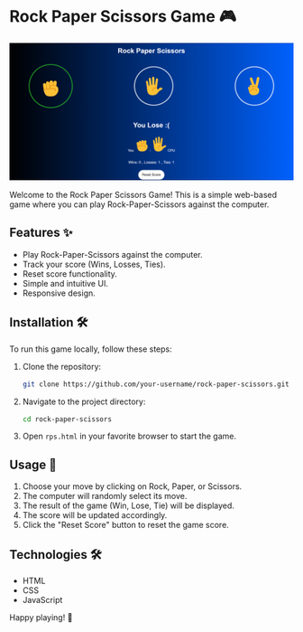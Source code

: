 # Rock Paper Scissors Game 🎮

![Screenshot](images/gameplay.png)

Welcome to the Rock Paper Scissors Game! This is a simple web-based game where you can play Rock-Paper-Scissors against the computer.

## Features ✨
- Play Rock-Paper-Scissors against the computer.
- Track your score (Wins, Losses, Ties).
- Reset score functionality.
- Simple and intuitive UI.
- Responsive design.

## Installation 🛠️
To run this game locally, follow these steps:

1. Clone the repository:
    ```bash
    git clone https://github.com/your-username/rock-paper-scissors.git
    ```
2. Navigate to the project directory:
    ```bash
    cd rock-paper-scissors
    ```
3. Open `rps.html` in your favorite browser to start the game.

## Usage 📖
1. Choose your move by clicking on Rock, Paper, or Scissors.
2. The computer will randomly select its move.
3. The result of the game (Win, Lose, Tie) will be displayed.
4. The score will be updated accordingly.
5. Click the "Reset Score" button to reset the game score.

## Technologies 🛠️
- HTML
- CSS
- JavaScript

Happy playing! 🎉